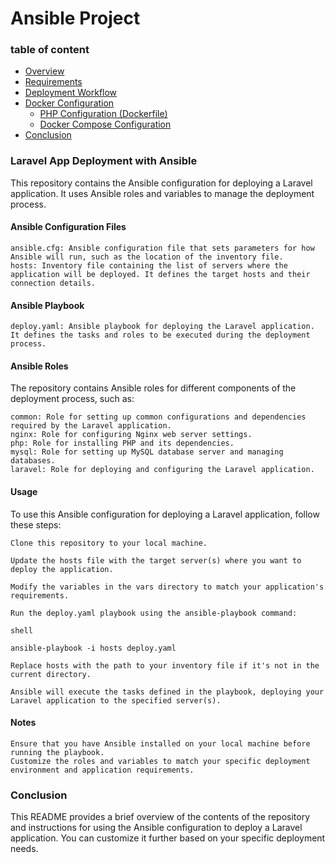 # Ansible Project

### table of content
- [Overview](#overview)
- [Requirements](#requirements)
- [Deployment Workflow](#deployment-workflow)
- [Docker Configuration](#docker-configuration)
  - [PHP Configuration (Dockerfile)](#php-configuration-dockerfile)
  - [Docker Compose Configuration](#docker-compose-configuration)
- [Conclusion](#conclusion)

### Laravel App Deployment with Ansible
This repository contains the Ansible configuration for deploying a Laravel application. It uses Ansible roles and variables to manage the deployment process.

#### Ansible Configuration Files

    ansible.cfg: Ansible configuration file that sets parameters for how Ansible will run, such as the location of the inventory file.
    hosts: Inventory file containing the list of servers where the application will be deployed. It defines the target hosts and their connection details.

#### Ansible Playbook

    deploy.yaml: Ansible playbook for deploying the Laravel application. It defines the tasks and roles to be executed during the deployment process.

#### Ansible Roles
The repository contains Ansible roles for different components of the deployment process, such as:

    common: Role for setting up common configurations and dependencies required by the Laravel application.
    nginx: Role for configuring Nginx web server settings.
    php: Role for installing PHP and its dependencies.
    mysql: Role for setting up MySQL database server and managing databases.
    laravel: Role for deploying and configuring the Laravel application.

#### Usage
To use this Ansible configuration for deploying a Laravel application, follow these steps:

    Clone this repository to your local machine.

    Update the hosts file with the target server(s) where you want to deploy the application.

    Modify the variables in the vars directory to match your application's requirements.

    Run the deploy.yaml playbook using the ansible-playbook command:

    shell

    ansible-playbook -i hosts deploy.yaml

    Replace hosts with the path to your inventory file if it's not in the current directory.

    Ansible will execute the tasks defined in the playbook, deploying your Laravel application to the specified server(s).

#### Notes

    Ensure that you have Ansible installed on your local machine before running the playbook.
    Customize the roles and variables to match your specific deployment environment and application requirements.

### Conclusion 
This README provides a brief overview of the contents of the repository and instructions for using the Ansible configuration to deploy a Laravel application. You can customize it further based on your specific deployment needs.

